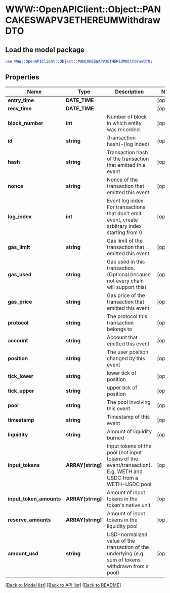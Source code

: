 # WWW::OpenAPIClient::Object::PANCAKESWAPV3ETHEREUMWithdrawDTO

## Load the model package
```perl
use WWW::OpenAPIClient::Object::PANCAKESWAPV3ETHEREUMWithdrawDTO;
```

## Properties
Name | Type | Description | Notes
------------ | ------------- | ------------- | -------------
**entry_time** | **DATE_TIME** |  | [optional] 
**recv_time** | **DATE_TIME** |  | [optional] 
**block_number** | **int** | Number of block in which entity was recorded. | [optional] 
**id** | **string** | (transaction hash)-(log index) | [optional] 
**hash** | **string** | Transaction hash of the transaction that emitted this event | [optional] 
**nonce** | **string** | Nonce of the transaction that emitted this event | [optional] 
**log_index** | **int** | Event log index. For transactions that don&#39;t emit event, create arbitrary index starting from 0 | [optional] 
**gas_limit** | **string** | Gas limit of the transaction that emitted this event | [optional] 
**gas_used** | **string** | Gas used in this transaction. (Optional because not every chain will support this) | [optional] 
**gas_price** | **string** | Gas price of the transaction that emitted this event | [optional] 
**protocol** | **string** | The protocol this transaction belongs to | [optional] 
**account** | **string** | Account that emitted this event | [optional] 
**position** | **string** | The user position changed by this event | [optional] 
**tick_lower** | **string** | lower tick of position | [optional] 
**tick_upper** | **string** | upper tick of position | [optional] 
**pool** | **string** | The pool involving this event | [optional] 
**timestamp** | **string** | Timestamp of this event | [optional] 
**liquidity** | **string** | Amount of liquidity burned | [optional] 
**input_tokens** | **ARRAY[string]** | Input tokens of the pool (not input tokens of the event/transaction). E.g. WETH and USDC from a WETH-USDC pool | [optional] 
**input_token_amounts** | **ARRAY[string]** | Amount of input tokens in the token&#39;s native unit | [optional] 
**reserve_amounts** | **ARRAY[string]** | Amount of input tokens in the liquidity pool | [optional] 
**amount_usd** | **string** | USD-normalized value of the transaction of the underlying (e.g. sum of tokens withdrawn from a pool) | [optional] 

[[Back to Model list]](../README.md#documentation-for-models) [[Back to API list]](../README.md#documentation-for-api-endpoints) [[Back to README]](../README.md)


